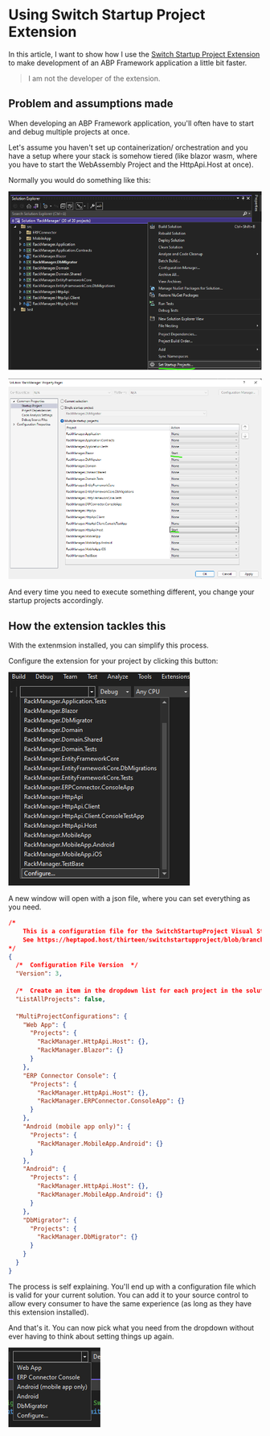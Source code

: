 # Using Switch Startup Project Extension

In this article, I want to show how I use the [Switch Startup Project Extension](https://heptapod.host/thirteen/switchstartupproject/-/tree/branch/current) to make development of an ABP Framework application a little bit faster.

> I am not the developer of the extension.

## Problem and assumptions made
When developing an ABP Framework application, you'll often have to start and debug multiple projects at once. 

Let's assume you haven't set up containerization/ orchestration and you have a setup where your stack is somehow tiered (like blazor wasm, where you have to start the WebAssembly Project and the HttpApi.Host at once).

Normally you would do something like this:

![](images/set-startup-projects-1.png)

![](images/set-startup-projects-2.png)

And every time you need to execute something different, you change your startup projects accordingly.

## How the extension tackles this
With the extenmsion installed, you can simplify this process.

Configure the extension for your project by clicking this button:

![](images/configure.png)

A new window will open with a json file, where you can set everything as you need.

```json
/*
    This is a configuration file for the SwitchStartupProject Visual Studio Extension
    See https://heptapod.host/thirteen/switchstartupproject/blob/branch/current/Configuration.md
*/
{
  /*  Configuration File Version  */
  "Version": 3,
    
  /*  Create an item in the dropdown list for each project in the solution?  */
  "ListAllProjects": false,

  "MultiProjectConfigurations": {
    "Web App": {
      "Projects": {
        "RackManager.HttpApi.Host": {},
        "RackManager.Blazor": {}
      }
    },
    "ERP Connector Console": {
      "Projects": {
        "RackManager.HttpApi.Host": {},
        "RackManager.ERPConnector.ConsoleApp": {}
      }
    },
    "Android (mobile app only)": {
      "Projects": {
        "RackManager.MobileApp.Android": {}
      }
    },
    "Android": {
      "Projects": {
        "RackManager.HttpApi.Host": {},
        "RackManager.MobileApp.Android": {}
      }
    },
    "DbMigrator": {
      "Projects": {
        "RackManager.DbMigrator": {}
      }
    }
  }
}

```

The process is self explaining. You'll end up with a configuration file which is valid for your current solution. You can add it to your source control to allow every consumer to have the same experience (as long as they have this extension installed).

And that's it. You can now pick what you need from the dropdown without ever having to think about setting things up again.

![](images/result.png)
